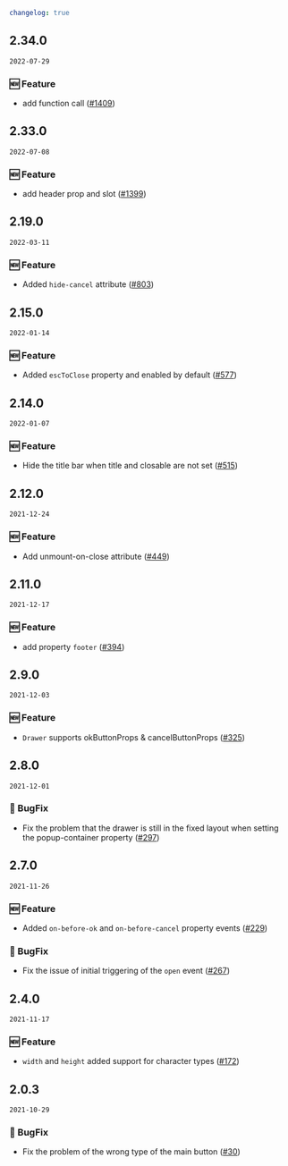 ```yaml
changelog: true
```

## 2.34.0

`2022-07-29`

### 🆕 Feature

- add function call ([#1409](https://github.com/arco-design/arco-design-vue/pull/1409))


## 2.33.0

`2022-07-08`

### 🆕 Feature

- add header prop and slot ([#1399](https://github.com/arco-design/arco-design-vue/pull/1399))


## 2.19.0

`2022-03-11`

### 🆕 Feature

- Added `hide-cancel` attribute ([#803](https://github.com/arco-design/arco-design-vue/pull/803))


## 2.15.0

`2022-01-14`

### 🆕 Feature

- Added `escToClose` property and enabled by default ([#577](https://github.com/arco-design/arco-design-vue/pull/577))


## 2.14.0

`2022-01-07`

### 🆕 Feature

- Hide the title bar when title and closable are not set ([#515](https://github.com/arco-design/arco-design-vue/pull/515))


## 2.12.0

`2021-12-24`

### 🆕 Feature

- Add unmount-on-close attribute ([#449](https://github.com/arco-design/arco-design-vue/pull/449))


## 2.11.0

`2021-12-17`

### 🆕 Feature

- add property  `footer` ([#394](https://github.com/arco-design/arco-design-vue/pull/394))


## 2.9.0

`2021-12-03`

### 🆕 Feature

- `Drawer` supports okButtonProps & cancelButtonProps ([#325](https://github.com/arco-design/arco-design-vue/pull/325))


## 2.8.0

`2021-12-01`

### 🐛 BugFix

- Fix the problem that the drawer is still in the fixed layout when setting the popup-container property ([#297](https://github.com/arco-design/arco-design-vue/pull/297))


## 2.7.0

`2021-11-26`

### 🆕 Feature

- Added `on-before-ok` and `on-before-cancel` property events ([#229](https://github.com/arco-design/arco-design-vue/pull/229))

### 🐛 BugFix

- Fix the issue of initial triggering of the `open` event ([#267](https://github.com/arco-design/arco-design-vue/pull/267))


## 2.4.0

`2021-11-17`

### 🆕 Feature

- `width` and `height` added support for character types ([#172](https://github.com/arco-design/arco-design-vue/pull/172))


## 2.0.3

`2021-10-29`

### 🐛 BugFix

- Fix the problem of the wrong type of the main button ([#30](https://github.com/arco-design/arco-design-vue/pull/30))

